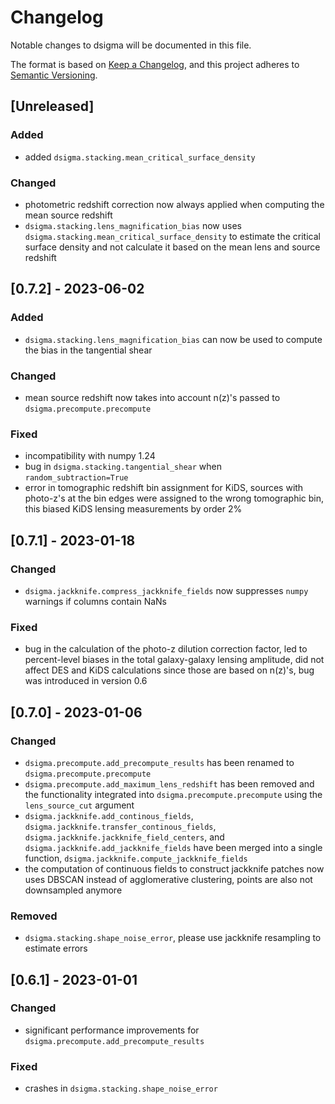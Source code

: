 # Changelog
Notable changes to dsigma will be documented in this file.

The format is based on [Keep a Changelog](https://keepachangelog.com/en/1.0.0/),
and this project adheres to [Semantic Versioning](https://semver.org/spec/v2.0.0.html).

## [Unreleased]

### Added
- added `dsigma.stacking.mean_critical_surface_density`

### Changed
- photometric redshift correction now always applied when computing the mean source redshift
- `dsigma.stacking.lens_magnification_bias` now uses `dsigma.stacking.mean_critical_surface_density` to estimate the critical surface density and not calculate it based on the mean lens and source redshift

## [0.7.2] - 2023-06-02

### Added

- `dsigma.stacking.lens_magnification_bias` can now be used to compute the bias in the tangential shear

### Changed

- mean source redshift now takes into account n(z)'s passed to `dsigma.precompute.precompute`

### Fixed

- incompatibility with numpy 1.24
- bug in `dsigma.stacking.tangential_shear` when `random_subtraction=True`
- error in tomographic redshift bin assignment for KiDS, sources with photo-z's at the bin edges were assigned to the wrong tomographic bin, this biased KiDS lensing measurements by order 2%

## [0.7.1] - 2023-01-18

### Changed

- `dsigma.jackknife.compress_jackknife_fields` now suppresses `numpy` warnings if columns contain NaNs

### Fixed

- bug in the calculation of the photo-z dilution correction factor, led to percent-level biases in the total galaxy-galaxy lensing amplitude, did not affect DES and KiDS calculations since those are based on n(z)'s, bug was introduced in version 0.6

## [0.7.0] - 2023-01-06

### Changed

- `dsigma.precompute.add_precompute_results` has been renamed to `dsigma.precompute.precompute`
- `dsigma.precompute.add_maximum_lens_redshift` has been removed and the functionality integrated into `dsigma.precompute.precompute` using the `lens_source_cut` argument
- `dsigma.jackknife.add_continous_fields`, `dsigma.jackknife.transfer_continous_fields`, `dsigma.jackknife.jackknife_field_centers`, and `dsigma.jackknife.add_jackknife_fields` have been merged into a single function, `dsigma.jackknife.compute_jackknife_fields`
- the computation of continuous fields to construct jackknife patches now uses DBSCAN instead of agglomerative clustering, points are also not downsampled anymore

### Removed

- `dsigma.stacking.shape_noise_error`, please use jackknife resampling to estimate errors

## [0.6.1] - 2023-01-01

### Changed

- significant performance improvements for `dsigma.precompute.add_precompute_results`

### Fixed

- crashes in `dsigma.stacking.shape_noise_error`
